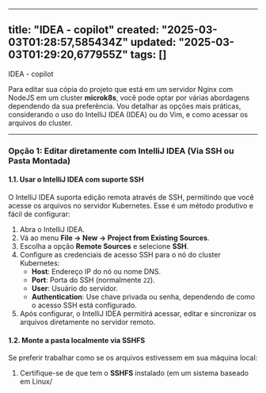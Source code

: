 
--- 
title: "IDEA - copilot"
created: "2025-03-03T01:28:57,585434Z"
updated: "2025-03-03T01:29:20,677955Z"
tags: []
--- 

IDEA - copilot

Para editar sua cópia do projeto que está em um servidor Nginx com NodeJS em um cluster **microk8s**, você pode optar por várias abordagens dependendo da sua preferência. Vou detalhar as opções mais práticas, considerando o uso do IntelliJ IDEA (IDEA) ou do Vim, e como acessar os arquivos do cluster.

---

### **Opção 1: Editar diretamente com IntelliJ IDEA (Via SSH ou Pasta Montada)**

#### **1.1. Usar o IntelliJ IDEA com suporte SSH**
O IntelliJ IDEA suporta edição remota através de SSH, permitindo que você acesse os arquivos no servidor Kubernetes. Esse é um método produtivo e fácil de configurar:

1. Abra o IntelliJ IDEA.
2. Vá ao menu **File -> New -> Project from Existing Sources**.
3. Escolha a opção **Remote Sources** e selecione **SSH**.
4. Configure as credenciais de acesso SSH para o nó do cluster Kubernetes:
   - **Host**: Endereço IP do nó ou nome DNS.
   - **Port**: Porta do SSH (normalmente `22`).
   - **User**: Usuário do servidor.
   - **Authentication**: Use chave privada ou senha, dependendo de como o acesso SSH está configurado.
5. Após configurar, o IntelliJ IDEA permitirá acessar, editar e sincronizar os arquivos diretamente no servidor remoto.

#### **1.2. Monte a pasta localmente via SSHFS**
Se preferir trabalhar como se os arquivos estivessem em sua máquina local:

1. Certifique-se de que tem o **SSHFS** instalado (em um sistema baseado em Linux/